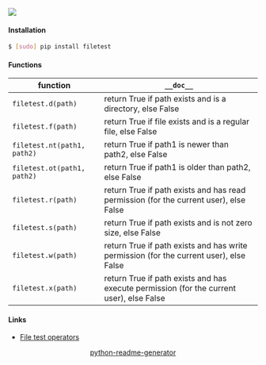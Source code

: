 <!--
https://pypi.org/project/readme-generator/
https://pypi.org/project/python-readme-generator/
-->

[![](https://img.shields.io/pypi/pyversions/filetest.svg?longCache=True)](https://pypi.org/project/filetest/)

#### Installation
```bash
$ [sudo] pip install filetest
```

#### Functions
function|`__doc__`
-|-
`filetest.d(path)` |return True if path exists and is a directory, else False
`filetest.f(path)` |return True if file exists and is a regular file, else False
`filetest.nt(path1, path2)` |return True if path1 is newer than path2, else False
`filetest.ot(path1, path2)` |return True if path1 is older than path2, else False
`filetest.r(path)` |return True if path exists and has read permission (for the current user), else False
`filetest.s(path)` |return True if path exists and is not zero size, else False
`filetest.w(path)` |return True if path exists and has write permission (for the current user), else False
`filetest.x(path)` |return True if path exists and has execute permission (for the current user), else False

#### Links
+   [File test operators](https://www.tldp.org/LDP/abs/html/fto.html)

<p align="center">
    <a href="https://pypi.org/project/python-readme-generator/">python-readme-generator</a>
</p>